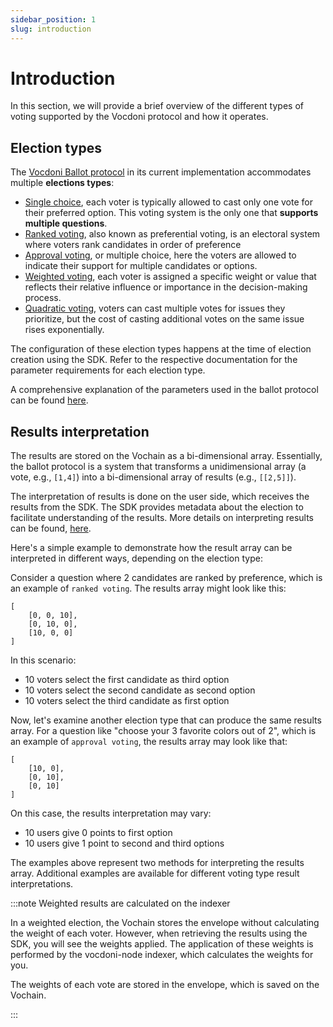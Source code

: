 ```yaml
---
sidebar_position: 1
slug: introduction
---
```


# Introduction

In this section, we will provide a brief overview of the different types of voting supported by the Vocdoni protocol and 
how it operates.

## Election types

The [Vocdoni Ballot protocol](/protocol/ballot) in its current implementation accommodates multiple **elections types**:

- [Single choice](single-choice), each voter is typically allowed to cast only one vote for their preferred option. This
voting system is the only one that **supports multiple questions**. 
- [Ranked voting](ranked), also known as preferential voting, is an electoral system where voters rank candidates in order of preference
- [Approval voting](approval), or multiple choice, here the voters are allowed to indicate their support for multiple 
candidates or options.
- [Weighted voting](weighted), each voter is assigned a specific weight or value that reflects their relative influence or 
importance in the decision-making process.
- [Quadratic voting](quadratic), voters can cast multiple votes for issues they prioritize, but the cost of casting 
additional votes on the same issue rises exponentially.

The configuration of these election types happens at the time of election creation using the SDK. Refer to the respective 
documentation for the parameter requirements for each election type.

A comprehensive explanation of the parameters used in the ballot protocol can be found [here](/protocol/ballot).

## Results interpretation

The results are stored on the Vochain as a bi-dimensional array. Essentially, the ballot protocol is a system that 
transforms a unidimensional array (a vote, e.g., `[1,4]`) into a bi-dimensional array of results (e.g., `[[2,5]]`).

The interpretation of results is done on the user side, which receives the results from the SDK. The SDK provides 
metadata about the election to facilitate understanding of the results. More details on interpreting results can be found, 
[here](/protocol/ballot#vocdoni-results-interpretation).

Here's a simple example to demonstrate how the result array can be interpreted in different ways, depending on the 
election type:

Consider a question where 2 candidates are ranked by preference, which is an example of `ranked voting`.  The results 
array might look like this:

```
[ 
    [0, 0, 10], 
    [0, 10, 0], 
    [10, 0, 0] 
]
```

In this scenario:

- 10 voters select the first candidate as third option
- 10 voters select the second candidate as second option
- 10 voters select the third candidate as first option

Now, let's examine another election type that can produce the same results array. For a question like "choose your 3 
favorite colors out of 2", which is an example of `approval voting`, the results array may look like that:

```
[ 
    [10, 0], 
    [0, 10], 
    [0, 10] 
]
```

On this case, the results interpretation may vary:

- 10 users give 0 points to first option
- 10 users give 1 point to second and third options

The examples above represent two methods for interpreting the results array. Additional examples are available for 
different voting type result interpretations.

:::note Weighted results are calculated on the indexer

In a weighted election, the Vochain stores the envelope without calculating the weight of each voter. However, when 
retrieving the results using the SDK, you will see the weights applied. The application of these weights is performed 
by the vocdoni-node indexer, which calculates the weights for you.

The weights of each vote are stored in the envelope, which is saved on the Vochain.

:::
